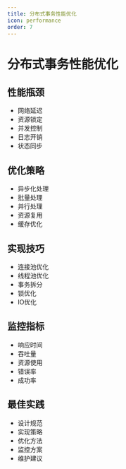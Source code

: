 ```yaml
---
title: 分布式事务性能优化
icon: performance
order: 7
---
```


# 分布式事务性能优化

## 性能瓶颈
- 网络延迟
- 资源锁定
- 并发控制
- 日志开销
- 状态同步

## 优化策略
- 异步化处理
- 批量处理
- 并行处理
- 资源复用
- 缓存优化

## 实现技巧
- 连接池优化
- 线程池优化
- 事务拆分
- 锁优化
- IO优化

## 监控指标
- 响应时间
- 吞吐量
- 资源使用
- 错误率
- 成功率

## 最佳实践
- 设计规范
- 实现策略
- 优化方法
- 监控方案
- 维护建议
